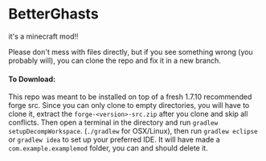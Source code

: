# BetterGhasts
it's a minecraft mod!!

Please don't mess with files directly, but if you see something wrong (you probably will), you can clone the repo and fix it in a new branch. 

#### To Download:
This repo was meant to be installed on top of a fresh 1.7.10 recommended forge src. Since you can only clone to empty directories, you will have to clone it, extract the `forge-<version>-src.zip` after you clone and skip all conflicts. Then open a terminal in the directory and run `gradlew setupDecompWorkspace`. (`./gradlew` for OSX/Linux), then run `gradlew eclipse` or `gradlew idea` to set up your preferred IDE. It will have made a `com.example.examplemod` folder, you can and should delete it.
